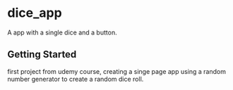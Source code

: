 # dice_app

A app with a single dice and a button.

## Getting Started

first project from udemy course, creating a singe page app using a random number generator to create a random dice roll.
